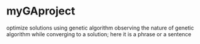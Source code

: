 # myGAproject
optimize solutions using genetic algorithm
observing the nature of genetic algorithm while converging to a solution; here it is a phrase or a sentence
